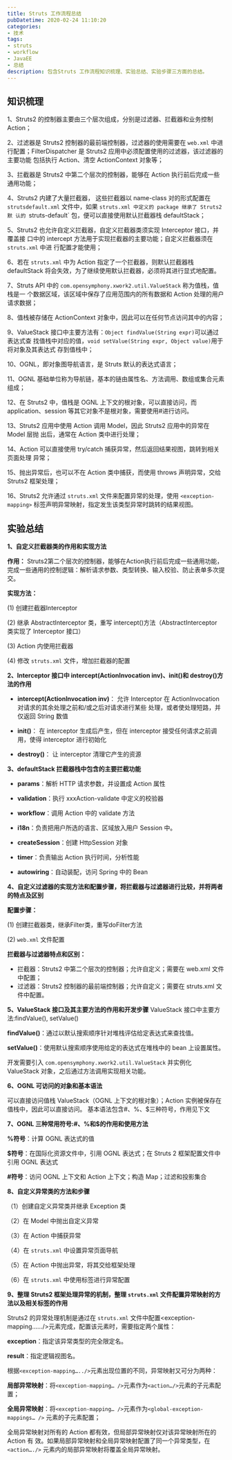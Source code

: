 ```yaml
---
title: Struts 工作流程总结
pubDatetime: 2020-02-24 11:10:20
categories: 
- 技术
tags: 
- struts
- workflow
- JavaEE
- 总结
description: 包含Struts 工作流程知识梳理、实验总结、实验步骤三方面的总结。
---
```


<!--more-->

## 知识梳理

1、Struts2 的控制器主要由三个层次组成，分别是过滤器、拦截器和业务控制 Action； 

2、过滤器是 Struts2 控制器的最前端控制器，过滤器的使用需要在 `web.xml` 中进行配置；FilterDispatcher 是 Struts2 应用中必须配置使用的过滤器，该过滤器的主要功能 包括执行 Action、清空 ActionContext 对象等； 

3、拦截器是 Struts2 中第二个层次的控制器，能够在 Action 执行前后完成一些通用功能； 


4、Struts2 内建了大量拦截器， 这些拦截器以 name-class 对的形式配置在 `strutsdefault.xml` 文件中，如果 `struts.xml 中定义的 package 继承了 Struts2 默 认的 `struts-default` 包，便可以直接使用默认拦截器栈 defaultStack； 

5、Struts2 也允许自定义拦截器，自定义拦截器类须实现 Interceptor 接口，并覆盖接 口中的 intercept 方法用于实现拦截器的主要功能；自定义拦截器须在 `struts.xml` 中进 行配置才能使用； 

6、若在 `struts.xml` 中为 Action 指定了一个拦截器，则默认拦截器栈 defaultStack 将会失效，为了继续使用默认拦截器，必须将其进行显式地配置。

7、Struts API 中的 `com.opensymphony.xwork2.util.ValueStack` 称为值栈，值栈是一 个数据区域，该区域中保存了应用范围内的所有数据和 Action 处理的用户请求数据； 

8、值栈被存储在 ActionContext 对象中，因此可以在任何节点访问其中的内容； 

9、ValueStack 接口中主要方法有：`Object findValue(String expr)`可以通过表达式查 找值栈中对应的值，`void setValue(String expr, Object value)`用于将对象及其表达式 存到值栈中； 

10、OGNL，即对象图导航语言，是 Struts 默认的表达式语言； 

11、OGNL 基础单位称为导航链，基本的链由属性名、方法调用、数组或集合元素组成；

12、在 Struts2 中，值栈是 OGNL 上下文的根对象，可以直接访问，而 application、session 等其它对象不是根对象，需要使用#进行访问。

13、Struts2 应用中使用 Action 调用 Model，因此 Struts2 应用中的异常在 Model 层抛 出后，通常在 Action 类中进行处理； 

14、Action 可以直接使用 try/catch 捕获异常，然后返回结果视图，跳转到相关页面处理 异常； 

15、抛出异常后，也可以不在 Action 类中捕获，而使用 throws 声明异常，交给 Struts2 框架处理； 

16、Struts2 允许通过 `struts.xml` 文件来配置异常的处理，使用 `<exception-mapping>` 标签声明异常映射，指定发生该类型异常时跳转的结果视图。

## 实验总结
**1、自定义拦截器类的作用和实现方法**

**作用：** 
Struts2第二个层次的控制器，能够在Action执行前后完成一些通用功能，完成一些通用的控制逻辑：解析请求参数、类型转换、输入校验、防止表单多次提交。 

**实现方法：**

(1) 创建拦截器Interceptor 

(2) 继承 AbstractInterceptor 类，重写 intercept()方法（AbstractInterceptor 类实现了 Interceptor 接口） 

(3) Action 内使用拦截器 

(4) 修改 `struts.xml` 文件，增加拦截器的配置 

**2、Interceptor 接口中 intercept(ActionInvocation inv)、init()和 destroy()方法的作用**

- **intercept(ActionInvocation inv)**： 允许 Interceptor 在 ActionInvocation 对请求的其余处理之前和/或之后对请求进行某些 处理，或者使处理短路，并仅返回 String 数值 

- **init()**： 在 interceptor 生成后产生，但在 interceptor 接受任何请求之前调用，使得 interceptor 进行初始化 

- **destroy()**： 让 interceptor 清理它产生的资源 

**3、defaultStack 拦截器栈中包含的主要拦截功能** 

- **params**：解析 HTTP 请求参数，并设置成 Action 属性 

- **validation**：执行 xxxAction-validate 中定义的校验器 

- **workflow**：调用 Action 中的 validate 方法 

- **i18n**：负责把用户所选的语言、区域放入用户 Session 中。 

- **createSession**：创建 HttpSession 对象 

- **timer**：负责输出 Action 执行时间，分析性能 

- **autowiring**：自动装配，访问 Spring 中的 Bean 

**4、自定义过滤器的实现方法和配置步骤，将拦截器与过滤器进行比较，并将两者的特点及区别**

**配置步骤：**

(1) 创建拦截器类，继承Filter类，重写doFilter方法

(2) `web.xml` 文件配置

**拦截器与过滤器特点和区别：** 

- 拦截器：Struts2 中第二个层次的控制器；允许自定义；需要在 web.xml 文件中配置； 
- 过滤器：Struts2 控制器的最前端控制器；允许自定义；需要在 struts.xml 文件中配置。 

**5、ValueStack 接口及其主要方法的作用和开发步骤**
ValueStack 接口中主要方法:findValue(), setValue() 

**findValue()**：通过以默认搜索顺序针对堆栈评估给定表达式来查找值。 

**setValue()**：使用默认搜索顺序使用给定的表达式在堆栈中的 bean 上设置属性。 

开发需要引入 `com.opensymphony.xwork2.util.ValueStack` 并实例化 ValueStack 对象，之后通过方法调用实现相关功能。 

**6、OGNL 可访问的对象和基本语法**

可以直接访问值栈 ValueStack（OGNL 上下文的根对象）；Action 实例被保存在值栈中，因此可以直接访问。 基本语法包含#、%、$三种符号，作用见下文 

**7、OGNL 三种常用符号:#、%和$的作用和使用方法**

 **%符号**：计算 OGNL 表达式的值 
 
 **$符号**：在国际化资源文件中，引用 OGNL 表达式；在 Struts 2 框架配置文件中引用 OGNL 表达式 
 
 **#符号**：访问 OGNL 上下文和 Action 上下文；构造 Map；过滤和投影集合 
 
 **8、自定义异常类的方法和步骤** 
 
 （1）创建自定义异常类并继承 Exception 类 
 
 （2）在 Model 中抛出自定义异常 
 
 （3）在 Action 中捕获异常 
 
 （4）在 `struts.xml` 中设置异常页面导航 
 
 （5）在 Action 中抛出异常，将其交给框架处理 
 
 （6）在 `struts.xml` 中使用标签<exception- mapping>进行异常配置 
 
 **9、整理 Struts2 框架处理异常的机制，整理 `struts.xml` 文件配置异常映射的方法以及相关标签的作用** 
 
 Struts2 的异常处理机制是通过在 `struts.xml` 文件中配置<exception-mapping……/>元素完成，配置该元素时，需要指定两个属性： 
 
 **exception**：指定该异常类型的完全限定名。
  
 **result**：指定逻辑视图名。 
 
 根据`<exception-mapping…../>`元素出现位置的不同，异常映射又可分为两种： 
 
 **局部异常映射**：将`<exception-mapping… />`元素作为`<action…/>`元素的子元素配置； 
 
 **全局异常映射**：将`<exception-mapping… />`元素作为`<global-exception-mappings… />` 元素的子元素配置； 
 
 全局异常映射对所有的 Action 都有效，但局部异常映射仅对该异常映射所在的 Action 有 效。如果局部异常映射和全局异常映射配置了同一个异常类型，在`<action…./>` 元素内的局部异常映射将覆盖全局异常映射。

